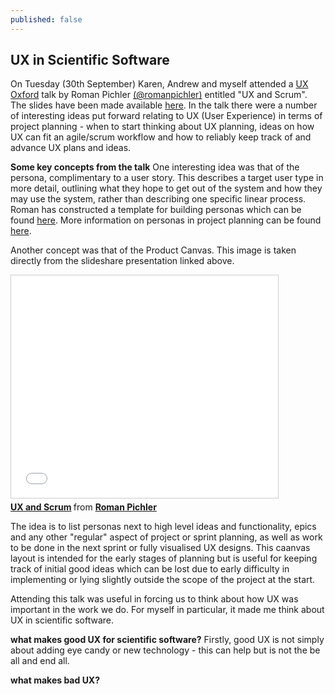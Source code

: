 ```yaml
---
published: false
---
```


## UX in Scientific Software

On Tuesday (30th September) Karen, Andrew and myself attended a [UX Oxford](http://www.meetup.com/UX-Oxford/) talk by Roman Pichler [(@romanpichler)](http://twitter.com/romanpichler) entitled "UX and Scrum". The slides have been made available [here](http://www.slideshare.net/romanpichler/ux-and-scrum).  In the talk there were a number of interesting ideas put forward relating to UX (User Experience) in terms of project planning - when to start thinking about UX planning, ideas on how UX can fit an agile/scrum workflow and how to reliably keep track of and advance UX plans and ideas.

**Some key concepts from the talk**
One interesting idea was that of the persona, complimentary to a user story. This describes a target user type in more detail, outlining what they hope to get out of the system and how they may use the system, rather than describing one specific linear process. Roman has constructed a template for building personas which can be found [here](http://www.romanpichler.com/tools/persona-template/). More information on personas in project planning can be found [here](http://guide.agilealliance.org/guide/personas.html).

Another concept was that of the Product Canvas. This image is taken directly from the slideshare presentation linked above.

<iframe src="//www.slideshare.net/slideshow/embed_code/35561129?startSlide=19" width="427" height="356" frameborder="0" marginwidth="0" marginheight="0" scrolling="no" style="border:1px solid #CCC; border-width:1px; margin-bottom:5px; max-width: 100%;" allowfullscreen> </iframe> <div style="margin-bottom:5px"> <strong> <a href="https://www.slideshare.net/romanpichler/ux-and-scrum" title="UX and Scrum" target="_blank">UX and Scrum</a> </strong> from <strong><a href="http://www.slideshare.net/romanpichler" target="_blank">Roman Pichler</a></strong> </div>

The idea is to list personas next to high level ideas and functionality, epics and any other "regular" aspect of project or sprint planning, as well as work to be done in the next sprint or fully visualised UX designs. This caanvas layout is intended for the early stages of planning but is useful for keeping track of initial good ideas which can be lost due to early difficulty in implementing or lying slightly outside the scope of the project at the start.

Attending this talk was useful in forcing us to think about how UX was important in the work we do. For myself in particular, it made me think about UX in scientific software.

**what makes good UX for scientific software?**
Firstly, good UX is not simply about adding eye candy or new technology - this can help but is not the be all and end all.

**what makes bad UX?**